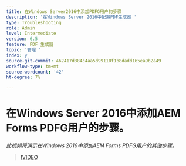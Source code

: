 ```yaml
---
title: 在Windows Server2016中添加PDFG用户的步骤
description: '在Windows Server 2016中配置PDF生成器 '
type: Troubleshooting
role: Admin
level: Intermediate
version: 6.5
feature: PDF 生成器
topic: '管理 '
index: y
source-git-commit: 462417d384c4aa5d99110f1b8dadd165ea9b2a49
workflow-type: tm+mt
source-wordcount: '42'
ht-degree: 7%

---
```



# 在Windows Server 2016中添加AEM Forms PDFG用户的步骤。

*此视频将演示在Windows 2016中添加AEM Forms PDFG用户的其他步骤。*

>[!VIDEO](https://video.tv.adobe.com/v/335479?quality=9&learn=on)

